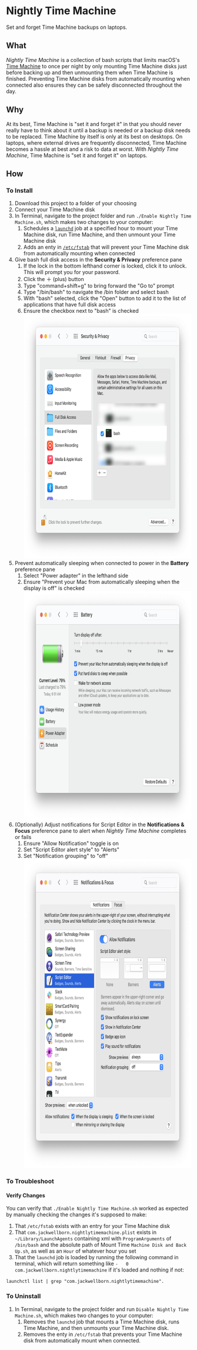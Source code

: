 # Nightly Time Machine
Set and forget Time Machine backups on laptops.

## What
_Nightly Time Machine_ is a collection of bash scripts that limits macOS's [Time Machine][] to once per night by only mounting Time Machine disks just before backing up and then unmounting them when Time Machine is finished. Preventing Time Machine disks from automatically mounting when connected also ensures they can be safely disconnected throughout the day.   

## Why
At its best, Time Machine is "set it and forget it" in that you should never really have to think about it until a backup is needed or a backup disk needs to be replaced. Time Machine by itself is only at its best on desktops. On laptops, where external drives are frequently disconnected, Time Machine becomes a hassle at best and a risk to data at worst. With _Nightly Time Machine_, Time Machine is "set it and forget it" on laptops.

## How
### To Install
1. Download this project to a folder of your choosing 
2. Connect your Time Machine disk
3. In Terminal, navigate to the project folder and run `./Enable Nightly Time Machine.sh`, which makes two changes to your computer:
	1. Schedules a [`launchd`][] job at a specified hour to mount your Time Machine disk, run Time Machine, and then unmount your Time Machine disk
	2. Adds an enty in [`/etc/fstab`][] that will prevent your Time Machine disk from automatically mounting when connected
4. Give bash full disk access in the **Security &amp; Privacy** preference pane
	1. If the lock in the bottom lefthand corner is locked, click it to unlock. This will prompt you for your password.
	2. Click the ＋ (plus) button 
	3. Type "command+shift+g" to bring forward the "Go to" prompt
	4. Type "/bin/bash" to navigate the /bin folder and select bash
	5. With "bash" selected, click the "Open" button to add it to the list of applications that have full disk access
	6. Ensure the checkbox next to "bash" is checked<br/><img width="764" height="665" src="https://github.com/JackWellborn/Nightly-Time-Machine/blob/main/images/security-and-privacy.png?raw=true" alt="bash with full disk access"></img>
5. Prevent automatically sleeping when connected to power in the **Battery** preference pane
	1. Select "Power adapter" in the lefthand side
	2. Ensure "Prevent your Mac from automatically sleeping when the display is off" is checked<br/><img width="780" height="622" src="https://raw.githubusercontent.com/JackWellborn/Nightly-Time-Machine/main/images/battery.png?raw=true" alt="Script Editor notification settings"></img>
6. (Optionally) Adjust notifications for Script Editor in the **Notifications &amp; Focus** preference pane to alert when _Nightly Time Machine_ completes or fails
	1. Ensure "Allow Notification" toggle is on
	2. Set "Script Editor alert style" to "Alerts"
	3. Set "Notification grouping" to "off"<br/><img width="780" height="839" src="https://raw.githubusercontent.com/JackWellborn/Nightly-Time-Machine/main/images/notifications-and-focus.png?raw=true" alt="Script Editor notification settings"></img>

### To Troubleshoot
#### Verify Changes
You can verify that `./Enable Nightly Time Machine.sh` worked as expected by manually checking the changes it's supposed to make:

1. That `/etc/fstab` exists with an entry for your Time Machine disk 
2. That `com.jackwellborn.nightlytimemachine.plist` exists in `~/Library/LaunchAgents` containing xml with `ProgramArguments` of `/bin/bash` and the absolute path of Mount Time `Machine Disk and Back Up.sh`, as well as an `Hour` of whatever hour you set 
3. That the `launchd` job is loaded by running the following command in terminal, which will return something like `-	0	com.jackwellborn.nightlytimemachine` if it's loaded and nothing if not:

```
launchctl list | grep "com.jackwellborn.nightlytimemachine".  
```

### To Uninstall
1. In Terminal, navigate to the project folder and run `Disable Nightly Time Machine.sh`, which makes two changes to your computer:
	1. Removes the `launchd` job that mounts a Time Machine disk, runs Time Machine, and then unmounts your Time Machine disk.
	2. Removes the enty in `/etc/fstab` that prevents your Time Machine disk from automatically mount when connected.

[Time Machine was released]: https://en.wikipedia.org/wiki/Time_Machine_(macOS)
[Time Machine]: https://support.apple.com/en-us/HT201250
[desktops still outsold laptops]: https://arstechnica.com/gadgets/2008/01/2008-could-be-the-year-laptop-sales-eclipse-desktops-in-us/
[`/etc/fstab`]: https://en.wikipedia.org/wiki/Fstab
[`launchd`]: https://en.wikipedia.org/wiki/Launchd
